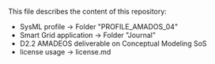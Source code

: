 This file describes the content of this repository:

- SysML profile -> Folder "PROFILE_AMADOS_04"
- Smart Grid application -> Folder "Journal" 
- D2.2 AMADEOS deliverable on Conceptual Modeling SoS
- license usage -> license.md

